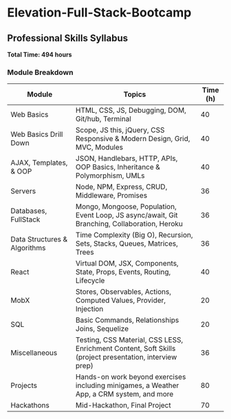 # Elevation-Full-Stack-Bootcamp
## Professional Skills Syllabus

**Total Time: 494 hours**

### Module Breakdown

| Module                     | Topics                                                 | Time (h) |
|----------------------------|--------------------------------------------------------|----------|
| Web Basics                 | HTML, CSS, JS, Debugging, DOM, Git/hub, Terminal        | 40       |
| Web Basics Drill Down      | Scope, JS this, jQuery, CSS Responsive & Modern Design, Grid, MVC, Modules | 40       |
| AJAX, Templates, & OOP     | JSON, Handlebars, HTTP, APIs, OOP Basics, Inheritance & Polymorphism, UMLs | 40       |
| Servers                    | Node, NPM, Express, CRUD, Middleware, Promises          | 36       |
| Databases, FullStack       | Mongo, Mongoose, Population, Event Loop, JS async/await, Git Branching, Collaboration, Heroku | 36       |
| Data Structures & Algorithms| Time Complexity (Big O), Recursion, Sets, Stacks, Queues, Matrices, Trees | 36       |
| React                      | Virtual DOM, JSX, Components, State, Props, Events, Routing, Lifecycle | 40       |
| MobX                       | Stores, Observables, Actions, Computed Values, Provider, Injection | 20       |
| SQL                        | Basic Commands, Relationships Joins, Sequelize           | 20       |
| Miscellaneous              | Testing, CSS Material, CSS LESS, Enrichment Content, Soft Skills (project presentation, interview prep) | 36       |
| Projects                   | Hands-on work beyond exercises including minigames, a Weather App, a CRM system, and more | 80       |
| Hackathons                 | Mid-Hackathon, Final Project                             | 70       |
